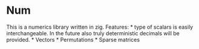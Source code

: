 # Num
This is a numerics library written in zig.
Features:
    * type of scalars is easily interchangeable. In the future also truly deterministic decimals will be provided.
    * Vectors
    * Permutations
    * Sparse matrices